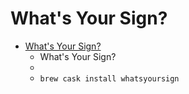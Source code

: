 # What's Your Sign?
- [What's Your Sign?](https://objective-see.com/products/whatsyoursign.html)
  -  What's Your Sign?
  - 
  - `brew cask install whatsyoursign`
